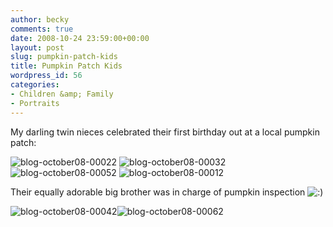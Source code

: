 ```yaml
---
author: becky
comments: true
date: 2008-10-24 23:59:00+00:00
layout: post
slug: pumpkin-patch-kids
title: Pumpkin Patch Kids
wordpress_id: 56
categories:
- Children &amp; Family
- Portraits
---
```


My darling twin nieces celebrated their first birthday out at a local pumpkin patch:




![blog-october08-00022](http://beta.beckyjenson.com/wp-content/uploads/2008/10/blog-october08-00022.jpg) ![blog-october08-00032](http://beta.beckyjenson.com/wp-content/uploads/2008/10/blog-october08-00032.jpg)![blog-october08-00052](http://beta.beckyjenson.com/wp-content/uploads/2008/10/blog-october08-00052.jpg) ![blog-october08-00012](http://beta.beckyjenson.com/wp-content/uploads/2008/10/blog-october08-00012.jpg)




Their equally adorable big brother was in charge of pumpkin inspection ![:)](http://bagdanoffphoto.com/wordpress/wp-includes/images/smilies/icon_smile.gif)




![blog-october08-00042](http://beta.beckyjenson.com/wp-content/uploads/2008/10/blog-october08-00042.jpg)![blog-october08-00062](http://beta.beckyjenson.com/wp-content/uploads/2008/10/blog-october08-00062.jpg)
